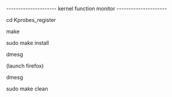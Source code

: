 --------------------- kernel function monitor ---------------------



cd Kprobes_register

make

sudo make install

dmesg

(launch firefox)

dmesg

sudo make clean

